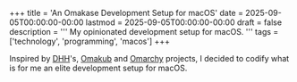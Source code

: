 +++
title = 'An Omakase Development Setup for macOS'
date = 2025-09-05T00:00:00-00:00
lastmod = 2025-09-05T00:00:00-00:00
draft = false
description = '''
My opinionated development setup for macOS.
'''
tags = ['technology', 'programming', 'macos']
+++

Inspired by [DHH][DHH]'s, [Omakub][Omakub] and [Omarchy][Omarchy] projects,
I decided to codify what is for me an elite development setup for macOS.

[DHH]: https://dhh.dk
[Omakub]: https://omakub.org
[Omarchy]: https://omarchy.org

